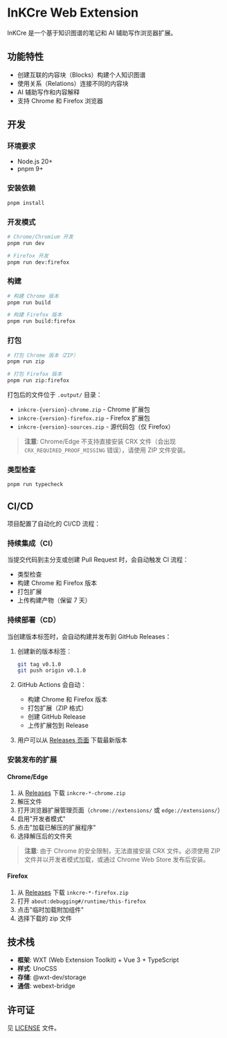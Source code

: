 # InKCre Web Extension

InKCre 是一个基于知识图谱的笔记和 AI 辅助写作浏览器扩展。

## 功能特性

- 创建互联的内容块（Blocks）构建个人知识图谱
- 使用关系（Relations）连接不同的内容块
- AI 辅助写作和内容解释
- 支持 Chrome 和 Firefox 浏览器

## 开发

### 环境要求

- Node.js 20+
- pnpm 9+

### 安装依赖

```bash
pnpm install
```

### 开发模式

```bash
# Chrome/Chromium 开发
pnpm run dev

# Firefox 开发
pnpm run dev:firefox
```

### 构建

```bash
# 构建 Chrome 版本
pnpm run build

# 构建 Firefox 版本
pnpm run build:firefox
```

### 打包

```bash
# 打包 Chrome 版本（ZIP）
pnpm run zip

# 打包 Firefox 版本
pnpm run zip:firefox
```

打包后的文件位于 `.output/` 目录：
- `inkcre-{version}-chrome.zip` - Chrome 扩展包
- `inkcre-{version}-firefox.zip` - Firefox 扩展包
- `inkcre-{version}-sources.zip` - 源代码包（仅 Firefox）

> **注意**: Chrome/Edge 不支持直接安装 CRX 文件（会出现 `CRX_REQUIRED_PROOF_MISSING` 错误），请使用 ZIP 文件安装。

### 类型检查

```bash
pnpm run typecheck
```

## CI/CD

项目配置了自动化的 CI/CD 流程：

### 持续集成（CI）

当提交代码到主分支或创建 Pull Request 时，会自动触发 CI 流程：

- 类型检查
- 构建 Chrome 和 Firefox 版本
- 打包扩展
- 上传构建产物（保留 7 天）

### 持续部署（CD）

当创建版本标签时，会自动构建并发布到 GitHub Releases：

1. 创建新的版本标签：
   ```bash
   git tag v0.1.0
   git push origin v0.1.0
   ```

2. GitHub Actions 会自动：
   - 构建 Chrome 和 Firefox 版本
   - 打包扩展（ZIP 格式）
   - 创建 GitHub Release
   - 上传扩展包到 Release

3. 用户可以从 [Releases 页面](https://github.com/InKCre/client-webext/releases) 下载最新版本

### 安装发布的扩展

#### Chrome/Edge

1. 从 [Releases](https://github.com/InKCre/client-webext/releases) 下载 `inkcre-*-chrome.zip`
2. 解压文件
3. 打开浏览器扩展管理页面（`chrome://extensions/` 或 `edge://extensions/`）
4. 启用"开发者模式"
5. 点击"加载已解压的扩展程序"
6. 选择解压后的文件夹

> **注意**: 由于 Chrome 的安全限制，无法直接安装 CRX 文件。必须使用 ZIP 文件并以开发者模式加载，或通过 Chrome Web Store 发布后安装。

#### Firefox

1. 从 [Releases](https://github.com/InKCre/client-webext/releases) 下载 `inkcre-*-firefox.zip`
2. 打开 `about:debugging#/runtime/this-firefox`
3. 点击"临时加载附加组件"
4. 选择下载的 zip 文件

## 技术栈

- **框架**: WXT (Web Extension Toolkit) + Vue 3 + TypeScript
- **样式**: UnoCSS
- **存储**: @wxt-dev/storage
- **通信**: webext-bridge

## 许可证

见 [LICENSE](LICENSE) 文件。

